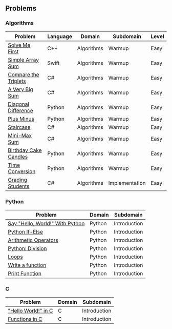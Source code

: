 ## Problems

### Algorithms

| Problem                     | Language | Domain     | Subdomain | Level |
| --------------------------- | -------- | ---------- | ---------- | ----- |
| [Solve Me First](https://github.com/otegecmis/hackerrank-solutions/blob/main/domains/algorithms/solve-me-first/main.cpp)         | C++      | Algorithms | Warmup     | Easy |
| [Simple Array Sum](https://github.com/otegecmis/hackerrank-solutions/blob/main/domains/algorithms/simple-array-sum/main.swift)       | Swift    | Algorithms | Warmup     | Easy |
| [Compare the Triplets](https://github.com/otegecmis/hackerrank-solutions/blob/main/domains/algorithms/compare-the-triplets/Program.cs)   | C#       | Algorithms | Warmup     | Easy |
| [A Very Big Sum](https://github.com/otegecmis/hackerrank-solutions/blob/main/domains/algorithms/a-very-big-sum/Program.cs)         | C#       | Algorithms | Warmup     | Easy |
| [Diagonal Difference](https://github.com/otegecmis/hackerrank-solutions/blob/main/domains/algorithms/diagonal-difference/main.py)    |    Python      | Algorithms | Warmup     | Easy |
| [Plus Minus](https://github.com/otegecmis/hackerrank-solutions/blob/main/domains/algorithms/plus-minus/main.py)             |    Python      | Algorithms | Warmup     | Easy |
| [Staircase](https://github.com/otegecmis/hackerrank-solutions/blob/main/domains/algorithms/staircase/Program.cs)              |   C#       | Algorithms | Warmup     | Easy |
| [Mini-Max Sum](https://github.com/otegecmis/hackerrank-solutions/blob/main/domains/algorithms/mini-max-sum/Program.cs)           |    C#      | Algorithms | Warmup     | Easy |
| [Birthday Cake Candles](https://github.com/otegecmis/hackerrank-solutions/blob/main/domains/algorithms/birthday-cake-candles/main.py)  |   Python       | Algorithms | Warmup     | Easy |
| [Time Conversion](https://github.com/otegecmis/hackerrank-solutions/blob/main/domains/algorithms/time-conversion/main.py)        |     Python     | Algorithms | Warmup     | Easy |
| [Grading Students](https://github.com/otegecmis/hackerrank-solutions/blob/main/domains/algorithms/grading/Program.cs)        |     C#     | Algorithms | Implementation     | Easy |

### Python

| Problem                         | Domain | Subdomain    |
| ------------------------------- | ------ | ------------ |
| [Say "Hello, World!" With Python](https://github.com/otegecmis/problems/blob/main/domains/python/py-hello-world.py)     | Python | Introduction |
| [Python If-Else](https://github.com/otegecmis/problems/blob/main/domains/python/py-if-else.py)                     | Python | Introduction |
| [Arithmetic Operators](https://github.com/otegecmis/problems/blob/main/domains/python/python-arithmetic-operators.py)               | Python | Introduction |
| [Python: Division](https://github.com/otegecmis/problems/blob/main/domains/python/python-division.py)                   | Python | Introduction |
| [Loops](https://github.com/otegecmis/problems/blob/main/domains/python/python-loops.py)                              | Python | Introduction |
| [Write a function](https://github.com/otegecmis/problems/blob/main/domains/python/write-a-function.py)                   | Python | Introduction |
| [Print Function](https://github.com/otegecmis/problems/blob/main/domains/python/python-print.py)                     | Python | Introduction |

### C

| Problem               | Domain | Subdomain    |
| --------------------- | ------ | ------------ |
| ["Hello World!" in C](https://github.com/otegecmis/problems/blob/main/domains/c/hello-world-c.c)       | C      | Introduction |
| [Functions in C](https://github.com/otegecmis/problems/blob/main/domains/c/functions-in-c.c)            | C      | Introduction |
